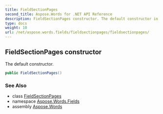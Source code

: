 ```yaml
---
title: FieldSectionPages
second_title: Aspose.Words for .NET API Reference
description: FieldSectionPages constructor. The default constructor in C#.
type: docs
weight: 10
url: /net/aspose.words.fields/fieldsectionpages/fieldsectionpages/
---
```

## FieldSectionPages constructor

The default constructor.

```csharp
public FieldSectionPages()
```

### See Also

* class [FieldSectionPages](../)
* namespace [Aspose.Words.Fields](../../fieldsectionpages/)
* assembly [Aspose.Words](../../../)
